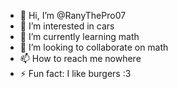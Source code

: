 - 👋 Hi, I’m @RanyThePro07
- 👀 I’m interested in cars
- 🌱 I’m currently learning math
- 💞️ I’m looking to collaborate on math
- 📫 How to reach me nowhere
- ⚡ Fun fact: I like burgers :3

<!---
RanyThePro07/RanyThePro07 is a ✨ special ✨ repository because its `README.md` (this file) appears on your GitHub profile.
You can click the Preview link to take a look at your changes.
--->
